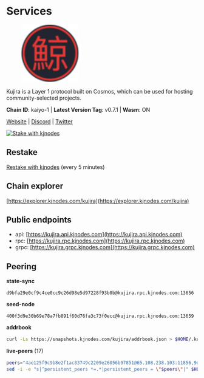 # Services

<figure><img src="https://raw.githubusercontent.com/kj89/cosmos-images/main/logos/kujira.png" width="150" alt=""><figcaption></figcaption></figure>

Kujira is a Layer 1 protocol built on Cosmos, which can be used for  hosting community-selected projects.

**Chain ID**: kaiyo-1 | **Latest Version Tag**: v0.7.1 | **Wasm**: ON

[Website](https://kujira.app) | [Discord](https://discord.gg/teamkujira) | [Twitter](https://twitter.com/TeamKujira)

[![Stake with kjnodes](https://i.ibb.co/cr44Q8j/button-stake-with-kjnodes.png)](https://restake.app/kujira/kujiravaloper1tnuqj73jfn3724lqz34c27tuv80nv336sadqym)

## Restake

[Restake with kjnodes](https://restake.app/kujira/kujiravaloper1tnuqj73jfn3724lqz34c27tuv80nv336sadqym) (every 5 minutes)
## Chain explorer
[https://explorer.kjnodes.com/kujira](https://explorer.kjnodes.com/kujira)

## Public endpoints

* api: [https://kujira.api.kjnodes.com](https://kujira.api.kjnodes.com)
* rpc: [https://kujira.rpc.kjnodes.com](https://kujira.rpc.kjnodes.com)
* grpc: [https://kujira.grpc.kjnodes.com](https://kujira.grpc.kjnodes.com)

## Peering

**state-sync**

```text
d9bfa29e0cf9c4ce0cc9c26d98e5d97228f93b0b@kujira.rpc.kjnodes.com:13656
```

**seed-node**

```text
400f3d9e30b69e78a7fb891f60d76fa3c73f0ecc@kujira.rpc.kjnodes.com:13659
```

**addrbook**
```bash
curl -Ls https://snapshots.kjnodes.com/kujira/addrbook.json > $HOME/.kujira/config/addrbook.json
```

**live-peers** (17)
```bash
peers="4ae125f9c9b8e2f1ac83749c2209e26056b97851@65.108.238.103:11856,9dc8a19299064e8d5a414a1fc25dd0d12d9871c8@138.201.16.240:30095,c55d35ef908b74c2ddec2f47dbdb4032d7dfbcd4@23.88.69.22:27266,4018be5af4189573366762fa168826b4408418db@135.125.188.17:32095,fa57c7c253be46ad9f696ee2f2c1d72cbc6a1591@146.59.52.135:31095,01cf570d3b08fdb5fe2f307cb485de7a35a3af23@135.148.55.229:11856,b212d5740b2e11e54f56b072dc13b6134650cfb5@169.155.169.213:26656,9c753f4e99433b79b0b7dce69fffa0a892491f95@65.108.234.154:26656,89757803f40da51678451735445ad40d5b15e059@169.155.45.187:26656,129771a48f43b83c6144c7d282ad1da62434cc07@15.204.197.12:26656,d2247f7b919f0781c90ee61958d7044665a22d38@169.155.169.182:26656,0c2e37714b7922b160bce8579eeb444e59802efa@65.108.198.118:11856,da2673cf09dc2c124947827f4cf5e7c17114d504@142.132.202.98:26656,ffac364ae5a9a730b49f02ba95b11878f76b7043@135.125.189.131:31095,471518432477e31ea348af246c0b54095d41352c@88.198.131.126:26656,15679999b404a9ee027dc9f5e795d6c4fddb6cee@51.91.152.102:20000,d9bfa29e0cf9c4ce0cc9c26d98e5d97228f93b0b@65.109.88.38:13656"
sed -i -e "s|^persistent_peers *=.*|persistent_peers = \"$peers\"|" $HOME/.kujira/config/config.toml
```
